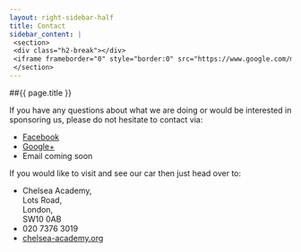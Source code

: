 ```yaml
---
layout: right-sidebar-half
title: Contact
sidebar_content: |
 <section>
 <div class="h2-break"></div>
 <iframe frameborder="0" style="border:0" src="https://www.google.com/maps/embed/v1/place?q=Chelsea%20Academy%2C%20Lots%20Road%2C%20London%2C%20United%20Kingdom&amp;key=AIzaSyD9KoSnJ7Z8AaIocZoqvRE1owEj9af01vY"></iframe>
 </section>
---
```

##{{ page.title }}

If you have any questions about what we are doing or would be interested in sponsoring us, please do not hesitate to contact via:

<ul class="fa-ul">
	<li><a href="https://www.facebook.com/angry.gecko.cart"><i class="fa-li fa fa-facebook-square"></i>Facebook</a></li>
	<li><a href="https://plus.google.com/109525757211133772308"><i class="fa-li fa fa-google-plus-square"></i>Google+</a></li>
	<li><i class="fa-li fa fa-envelope"></i>Email coming soon</a></li>
</ul>

If you would like to visit and see our car then just head over to:

<ul class="fa-ul">
	<li><i class="fa-li fa fa-building-o"></i>Chelsea Academy,<br />
Lots Road,<br />
London,<br />
SW10 0AB</li>
	<li><i class="fa-li fa fa-phone-square"></i>020 7376 3019</li>
	<li><i class="fa-li fa fa-globe"></i><a href="http://chelsea-academy.org/">chelsea-academy.org</a></li>
</ul>
